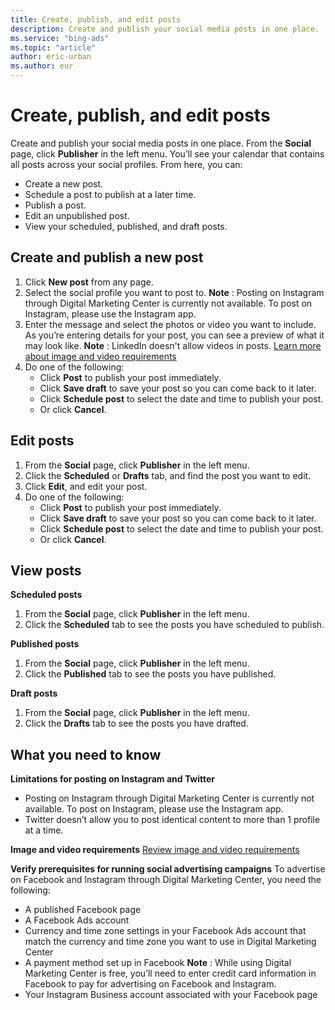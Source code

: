 ```yaml
---
title: Create, publish, and edit posts
description: Create and publish your social media posts in one place.
ms.service: "bing-ads"
ms.topic: "article"
author: eric-urban
ms.author: eur
---
```


# Create, publish, and edit posts

Create and publish your social media posts in one place. From the **Social** page, click **Publisher** in the left menu. You’ll see your calendar that contains all posts across your social profiles. From here, you can:

- Create a new post.
- Schedule a post to publish at a later time.
- Publish a post.
- Edit an unpublished post.
- View your scheduled, published, and draft posts.

## Create and publish a new post

1. Click **New post** from any page.
1. Select the social profile you want to post to. 		**Note** : Posting on Instagram through Digital Marketing Center is currently not available. To post on Instagram, please use the Instagram app.
1. Enter the message and select the photos or video you want to include. As you’re entering details for your post, you can see a preview of what it may look like. 		**Note** : LinkedIn doesn't allow videos in posts. [Learn more about image and video requirements](./hlp_DMC_CONC_ImageVideoRequirements.md)
1. Do one of the following:
   - Click **Post** to publish your post immediately.
   - Click **Save draft** to save your post so you can come back to it later.
   - Click **Schedule post** to select the date and time to publish your post.
   - Or click **Cancel**.

## Edit posts

1. From the **Social** page, click **Publisher** in the left menu.
1. Click the **Scheduled** or **Drafts** tab, and find the post you want to edit.
1. Click **Edit**, and edit your post.
1. Do one of the following:
   - Click **Post** to publish your post immediately.
   - Click **Save draft** to save your post so you can come back to it later.
   - Click **Schedule post** to select the date and time to publish your post.
   - Or click **Cancel**.

## View posts

**Scheduled posts**
1. From the **Social** page, click **Publisher** in the left menu.
1. Click the **Scheduled** tab to see the posts you have scheduled to publish.

**Published posts**
1. From the **Social** page, click **Publisher** in the left menu.
1. Click the **Published** tab to see the posts you have published.

**Draft posts**
1. From the **Social** page, click **Publisher** in the left menu.
1. Click the **Drafts** tab to see the posts you have drafted.

## What you need to know

**Limitations for posting on Instagram and Twitter**
- Posting on Instagram through Digital Marketing Center is currently not available. To post on Instagram, please use the Instagram app.
- Twitter doesn’t allow you to post identical content to more than 1 profile at a time.

**Image and video requirements**
[Review image and video requirements](./hlp_DMC_CONC_ImageVideoRequirements.md)

**Verify prerequisites for running social advertising campaigns**
To advertise on Facebook and Instagram through Digital Marketing Center, you need the following:

- A published Facebook page
- A Facebook Ads account
- Currency and time zone settings in your Facebook Ads account that match the currency and time zone you want to use in Digital Marketing Center
- A payment method set up in Facebook **Note** : While using Digital Marketing Center is free, you’ll need to enter credit card information in Facebook to pay for advertising on Facebook and Instagram.
- Your Instagram Business account associated with your Facebook page


